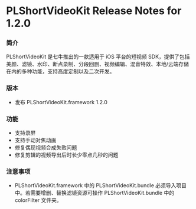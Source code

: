 # PLShortVideoKit Release Notes for 1.2.0

### 简介
PLShortVideoKit 是七牛推出的一款适用于 iOS 平台的短视频 SDK，提供了包括美颜、滤镜、水印、断点录制、分段回删、视频编辑、混音特效、本地/云端存储在内的多种功能，支持高度定制以及二次开发。

### 版本
* 发布 PLShortVideoKit.framework 1.2.0

### 功能
* 支持录屏
* 支持手动对焦动画
* 修复偶现视频合成失败问题
* 修复剪辑的视频导出后时长少零点几秒的问题

### 注意事项
* PLShortVideoKit.framework 中的 PLShortVideoKit.bundle 必须导入项目中。若需要增删、替换滤镜资源可操作 PLShortVideoKit.bundle 中的 colorFilter 文件夹。
